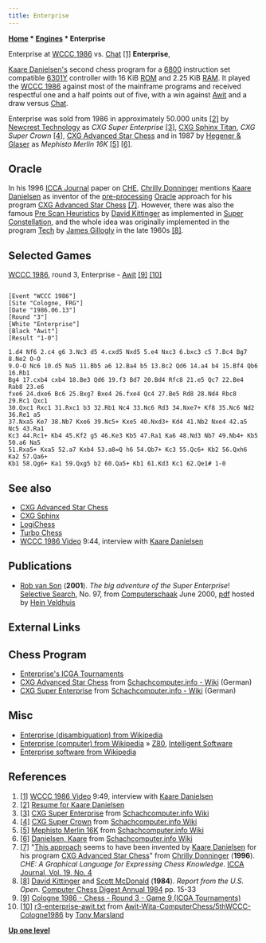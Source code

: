 ```yaml
---
title: Enterprise
---
```

**[Home](Home "Home") * [Engines](Engines "Engines") * Enterprise**

[](WCCC_1986#Video "WCCC 1986#Video") Enterprise at [WCCC 1986](WCCC_1986 "WCCC 1986") vs. [Chat](Chat "Chat") <a id="cite-note-1" href="#cite-ref-1">[1]</a>
**Enterprise**,

[Kaare Danielsen's](Kaare_Danielsen "Kaare Danielsen") second chess program for a [6800](6800 "6800") instruction set compatible [6301Y](6800#6301 "6800") controller with 16 KiB [ROM](Memory#ROM "Memory") and 2.25 KiB [RAM](Memory#RAM "Memory"). It played the [WCCC 1986](WCCC_1986 "WCCC 1986") against most of the mainframe programs and received respectful one and a half points out of five, with a win against [Awit](Awit "Awit") and a draw versus [Chat](Chat "Chat").

Enterprise was sold from 1986 in approximately 50.000 units <a id="cite-note-2" href="#cite-ref-2">[2]</a> by [Newcrest Technology](Newcrest_Technology "Newcrest Technology") as *CXG Super Enterprise* <a id="cite-note-3" href="#cite-ref-3">[3]</a>, [CXG Sphinx Titan](CXG_Sphinx#Titan "CXG Sphinx"), *CXG Super Crown* <a id="cite-note-4" href="#cite-ref-4">[4]</a>, [CXG Advanced Star Chess](CXG_Star_Chess#Advanced "CXG Star Chess") and in 1987 by [Hegener & Glaser](Hegener_%26_Glaser "Hegener & Glaser") as *Mephisto Merlin 16K* <a id="cite-note-5" href="#cite-ref-5">[5]</a> <a id="cite-note-6" href="#cite-ref-6">[6]</a>.

## Oracle

In his 1996 [ICCA Journal](ICGA_Journal#19_4 "ICGA Journal") paper on [CHE](index.php?title=CHE&action=edit&redlink=1 "CHE (page does not exist)"), [Chrilly Donninger](Chrilly_Donninger "Chrilly Donninger") mentions [Kaare Danielsen](Kaare_Danielsen "Kaare Danielsen") as inventor of the [pre-processing](Piece-Square_Tables#Preprocessing "Piece-Square Tables") [Oracle](Oracle#Donninger "Oracle") approach for his program [CXG Advanced Star Chess](CXG_Star_Chess#Advanced "CXG Star Chess") <a id="cite-note-7" href="#cite-ref-7">[7]</a>. However, there was also the famous [Pre Scan Heuristics](Piece-Square_Tables#Preprocessing "Piece-Square Tables") by [David Kittinger](David_Kittinger "David Kittinger") as implemented in [Super Constellation](Super_Constellation "Super Constellation"), and the whole idea was originally implemented in the program [Tech](Tech "Tech") by [James Gillogly](James_Gillogly "James Gillogly") in the late 1960s <a id="cite-note-8" href="#cite-ref-8">[8]</a>.

## Selected Games

[WCCC 1986](WCCC_1986 "WCCC 1986"), round 3, Enterprise - [Awit](Awit "Awit") <a id="cite-note-9" href="#cite-ref-9">[9]</a> <a id="cite-note-10" href="#cite-ref-10">[10]</a>

```

[Event "WCCC 1986"]
[Site "Cologne, FRG"]
[Date "1986.06.13"]
[Round "3"]
[White "Enterprise"]
[Black "Awit"]
[Result "1-0"]

1.d4 Nf6 2.c4 g6 3.Nc3 d5 4.cxd5 Nxd5 5.e4 Nxc3 6.bxc3 c5 7.Bc4 Bg7 8.Ne2 O-O 
9.O-O Nc6 10.d5 Na5 11.Bb5 a6 12.Ba4 b5 13.Bc2 Qd6 14.a4 b4 15.Bf4 Qb6 16.Rb1 
Bg4 17.cxb4 cxb4 18.Be3 Qd6 19.f3 Bd7 20.Bd4 Rfc8 21.e5 Qc7 22.Be4 Rab8 23.e6 
fxe6 24.dxe6 Bc6 25.Bxg7 Bxe4 26.fxe4 Qc4 27.Be5 Rd8 28.Nd4 Rbc8 29.Rc1 Qxc1 
30.Qxc1 Rxc1 31.Rxc1 b3 32.Rb1 Nc4 33.Nc6 Rd3 34.Nxe7+ Kf8 35.Nc6 Nd2 36.Re1 a5 
37.Nxa5 Ke7 38.Nb7 Kxe6 39.Nc5+ Kxe5 40.Nxd3+ Kd4 41.Nb2 Nxe4 42.a5 Nc5 43.Ra1 
Kc3 44.Rc1+ Kb4 45.Kf2 g5 46.Ke3 Kb5 47.Ra1 Ka6 48.Nd3 Nb7 49.Nb4+ Kb5 50.a6 Na5 
51.Rxa5+ Kxa5 52.a7 Kxb4 53.a8=Q h6 54.Qb7+ Kc3 55.Qc6+ Kb2 56.Qxh6 Ka2 57.Qa6+ 
Kb1 58.Qg6+ Ka1 59.Qxg5 b2 60.Qa5+ Kb1 61.Kd3 Kc1 62.Qe1# 1-0

```

## See also

- [CXG Advanced Star Chess](CXG_Star_Chess#Advanced "CXG Star Chess")
- [CXG Sphinx](CXG_Sphinx "CXG Sphinx")
- [LogiChess](LogiChess "LogiChess")
- [Turbo Chess](Turbo_Chess "Turbo Chess")
- [WCCC 1986 Video](WCCC_1986#Video "WCCC 1986") 9:44, interview with [Kaare Danielsen](Kaare_Danielsen "Kaare Danielsen")

## Publications

- [Rob van Son](Rob_van_Son "Rob van Son") (**2001**). *The big adventure of the Super Enterprise*! [Selective Search](Selective_Search "Selective Search"), No. 97, from [Computerschaak](Computerschaak "Computerschaak") June 2000, [pdf](http://www.schaakcomputers.nl/hein_veldhuis/database/files/05-2015,%20Rob%20van%20Son%20-%20The%20big%20adventure%20of%20the%20Super%20Enterprise.pdf) hosted by [Hein Veldhuis](Hein_Veldhuis "Hein Veldhuis")

## External Links

## Chess Program

- [Enterprise's ICGA Tournaments](https://www.game-ai-forum.org/icga-tournaments/program.php?id=409)
- [CXG Advanced Star Chess](http://www.schach-computer.info/wiki/index.php/CXG_Advanced_Star_Chess) from [Schachcomputer.info - Wiki](http://www.schach-computer.info/wiki/index.php/Hauptseite_En) (German)
- [CXG Super Enterprise](http://www.schach-computer.info/wiki/index.php/CXG_Super_Enterprise) from [Schachcomputer.info - Wiki](http://www.schach-computer.info/wiki/index.php/Hauptseite_En) (German)

## Misc

- [Enterprise (disambiguation) from Wikipedia](https://en.wikipedia.org/wiki/Enterprise)
- [Enterprise (computer) from Wikipedia](https://en.wikipedia.org/wiki/Enterprise_%28computer%29) » [Z80](Z80 "Z80"), [Intelligent Software](Intelligent_Software "Intelligent Software")
- [Enterprise software from Wikipedia](https://en.wikipedia.org/wiki/Enterprise_software)

## References

1. <a id="cite-ref-1" href="#cite-note-1">[1]</a> [WCCC 1986 Video](WCCC_1986#Video "WCCC 1986") 9:49, interview with [Kaare Danielsen](Kaare_Danielsen "Kaare Danielsen")
1. <a id="cite-ref-2" href="#cite-note-2">[2]</a> [Resume for Kaare Danielsen](http://www.danielsen.com/resume.shtml)
1. <a id="cite-ref-3" href="#cite-note-3">[3]</a> [CXG Super Enterprise](http://www.schach-computer.info/wiki/index.php/CXG_Super_Enterprise) from [Schachcomputer.info Wiki](http://www.schach-computer.info/wiki/index.php/Hauptseite_En)
1. <a id="cite-ref-4" href="#cite-note-4">[4]</a> [CXG Super Crown](http://www.schach-computer.info/wiki/index.php/CXG_Super_Crown) from [Schachcomputer.info Wiki](http://www.schach-computer.info/wiki/index.php/Hauptseite_En)
1. <a id="cite-ref-5" href="#cite-note-5">[5]</a> [Mephisto Merlin 16K](http://www.schach-computer.info/wiki/index.php/Mephisto_Merlin_16K) from [Schachcomputer.info Wiki](http://www.schach-computer.info/wiki/index.php/Hauptseite_En)
1. <a id="cite-ref-6" href="#cite-note-6">[6]</a> [Danielsen, Kaare](http://www.schach-computer.info/wiki/index.php/Danielsen,_Kaare) from [Schachcomputer.info Wiki](http://www.schach-computer.info/wiki/index.php/Hauptseite_En)
1. <a id="cite-ref-7" href="#cite-note-7">[7]</a> "[This approach](Oracle#Donninger "Oracle") seems to have been invented by [Kaare Danielsen](Kaare_Danielsen "Kaare Danielsen") for his program [CXG Advanced Star Chess](CXG_Star_Chess#Advanced "CXG Star Chess")" from [Chrilly Donninger](Chrilly_Donninger "Chrilly Donninger") (**1996**). *CHE: A Graphical Language for Expressing Chess Knowledge*. [ICCA Journal, Vol. 19, No. 4](ICGA_Journal#19_4 "ICGA Journal")
1. <a id="cite-ref-8" href="#cite-note-8">[8]</a> [David Kittinger](David_Kittinger "David Kittinger") and [Scott McDonald](Scott_McDonald "Scott McDonald") (**1984**). *Report from the U.S. Open*. [Computer Chess Digest Annual 1984](Computer_Chess_Reports "Computer Chess Reports") pp. 15-33
1. <a id="cite-ref-9" href="#cite-note-9">[9]</a> [Cologne 1986 - Chess - Round 3 - Game 9 (ICGA Tournaments)](https://www.game-ai-forum.org/icga-tournaments/round.php?tournament=62&round=3&id=9)
1. <a id="cite-ref-10" href="#cite-note-10">[10]</a> [r3-enterprise-awit.txt](http://webdocs.cs.ualberta.ca/~tony/Public/Awit-Wita-ComputerChess/5thWCCC-Cologne1986/r3-enterprise-awit.txt) from [Awit-Wita-ComputerChess/5thWCCC-Cologne1986](http://webdocs.cs.ualberta.ca/~tony/Public/Awit-Wita-ComputerChess/5thWCCC-Cologne1986/) by [Tony Marsland](Tony_Marsland "Tony Marsland")

**[Up one level](Engines "Engines")**

